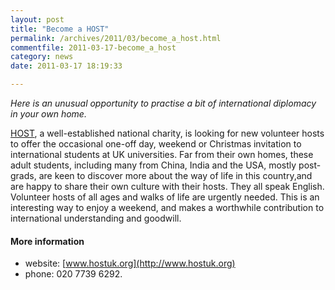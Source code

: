 ```yaml
---
layout: post
title: "Become a HOST"
permalink: /archives/2011/03/become_a_host.html
commentfile: 2011-03-17-become_a_host
category: news
date: 2011-03-17 18:19:33

---
```


*Here is an unusual opportunity to practise a bit of international diplomacy in your own home.*

[HOST](http://www.hostuk.org.uk), a well-established national charity, is looking for new volunteer hosts to offer the occasional one-off day, weekend or Christmas invitation to international students at UK universities. Far from their own homes, these adult students, including many from China, India and the USA, mostly post-grads, are keen to discover more about the way of life in this country,and are happy to share their own culture with their hosts. They all speak English. Volunteer hosts of all ages and walks of life are urgently needed. This is an interesting way to enjoy a weekend, and makes a worthwhile contribution to international understanding and goodwill.

#### More information

-   website: [www.hostuk.org](http://www.hostuk.org)
-   phone: 020 7739 6292.
